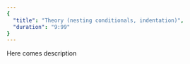 ```yaml
---
{
  "title": "Theory (nesting conditionals, indentation)",
  "duration": "9:99"
}
---
```


Here comes description
